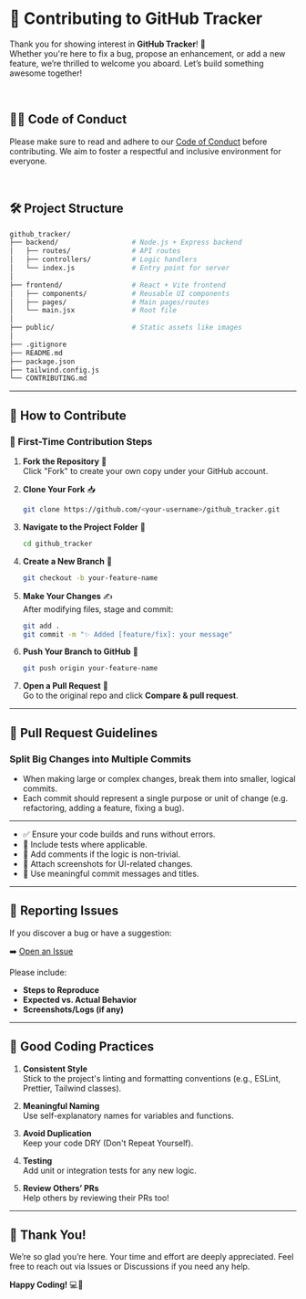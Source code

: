 # 🌟 Contributing to GitHub Tracker

Thank you for showing interest in **GitHub Tracker**! 🚀  
Whether you're here to fix a bug, propose an enhancement, or add a new feature, we’re thrilled to welcome you aboard. Let’s build something awesome together!

<br>

## 🧑‍⚖️ Code of Conduct

Please make sure to read and adhere to our [Code of Conduct](https://github.com/GitMetricsLab/github_tracker/CODE_OF_CONDUCT.md) before contributing. We aim to foster a respectful and inclusive environment for everyone.

<br>

## 🛠 Project Structure

```bash
github_tracker/
├── backend/                  # Node.js + Express backend
│   ├── routes/               # API routes
│   ├── controllers/          # Logic handlers
│   └── index.js              # Entry point for server
│
├── frontend/                 # React + Vite frontend
│   ├── components/           # Reusable UI components
│   ├── pages/                # Main pages/routes
│   └── main.jsx              # Root file
│
├── public/                   # Static assets like images
│
├── .gitignore
├── README.md
├── package.json
├── tailwind.config.js
└── CONTRIBUTING.md
```

---

## 🤝 How to Contribute

### 🧭 First-Time Contribution Steps

1. **Fork the Repository** 🍴  
   Click "Fork" to create your own copy under your GitHub account.

2. **Clone Your Fork** 📥  
   ```bash
   git clone https://github.com/<your-username>/github_tracker.git
   ```

3. **Navigate to the Project Folder** 📁  
   ```bash
   cd github_tracker
   ```

4. **Create a New Branch** 🌿  
   ```bash
   git checkout -b your-feature-name
   ```

5. **Make Your Changes** ✍  
   After modifying files, stage and commit:

   ```bash
   git add .
   git commit -m "✨ Added [feature/fix]: your message"
   ```

6. **Push Your Branch to GitHub** 🚀  
   ```bash
   git push origin your-feature-name
   ```

7. **Open a Pull Request** 🔁  
   Go to the original repo and click **Compare & pull request**.
   
---

## 🚦 Pull Request Guidelines

### **Split Big Changes into Multiple Commits**
- When making large or complex changes, break them into smaller, logical commits. 
- Each commit should represent a single purpose or unit of change (e.g. refactoring, adding a feature, fixing a bug).
---
- ✅ Ensure your code builds and runs without errors.
- 🧪 Include tests where applicable.
- 💬 Add comments if the logic is non-trivial.
- 📸 Attach screenshots for UI-related changes.
- 🔖 Use meaningful commit messages and titles.

---

## 🐞 Reporting Issues

If you discover a bug or have a suggestion:

➡️ [Open an Issue](https://github.com/GitMetricsLab/github_tracker/issues/new/choose)

Please include:

- **Steps to Reproduce**
- **Expected vs. Actual Behavior**
- **Screenshots/Logs (if any)**

---

## 🧠 Good Coding Practices

1. **Consistent Style**  
   Stick to the project's linting and formatting conventions (e.g., ESLint, Prettier, Tailwind classes).

2. **Meaningful Naming**  
   Use self-explanatory names for variables and functions.

3. **Avoid Duplication**  
   Keep your code DRY (Don't Repeat Yourself).

4. **Testing**  
   Add unit or integration tests for any new logic.

5. **Review Others’ PRs**  
   Help others by reviewing their PRs too!

---

## 🙌 Thank You!

We’re so glad you’re here. Your time and effort are deeply appreciated. Feel free to reach out via Issues or Discussions if you need any help.

**Happy Coding!** 💻🚀  
